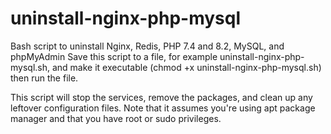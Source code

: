 # uninstall-nginx-php-mysql

 Bash script to uninstall Nginx, Redis, PHP 7.4 and 8.2, MySQL, and phpMyAdmin Save this script to a file, for example uninstall-nginx-php-mysql.sh, and make it executable (chmod +x uninstall-nginx-php-mysql.sh) then run the file.
 
 This script will stop the services, remove the packages, and clean up any leftover configuration files. Note that it assumes you're using apt package manager and that you have root or sudo privileges.
